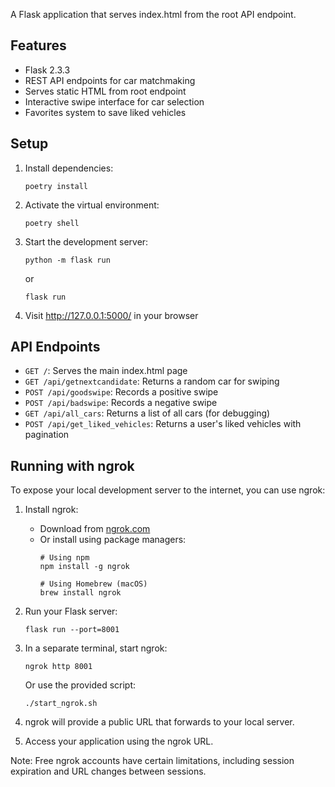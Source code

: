 A Flask application that serves index.html from the root API endpoint.

## Features

- Flask 2.3.3
- REST API endpoints for car matchmaking
- Serves static HTML from root endpoint
- Interactive swipe interface for car selection
- Favorites system to save liked vehicles

## Setup

1. Install dependencies:
   ```
   poetry install
   ```

2. Activate the virtual environment:
   ```
   poetry shell
   ```

3. Start the development server:
   ```
   python -m flask run
   ```

   or

   ```
   flask run
   ```

4. Visit http://127.0.0.1:5000/ in your browser

## API Endpoints

- `GET /`: Serves the main index.html page
- `GET /api/getnextcandidate`: Returns a random car for swiping
- `POST /api/goodswipe`: Records a positive swipe
- `POST /api/badswipe`: Records a negative swipe
- `GET /api/all_cars`: Returns a list of all cars (for debugging)
- `POST /api/get_liked_vehicles`: Returns a user's liked vehicles with pagination

## Running with ngrok

To expose your local development server to the internet, you can use ngrok:

1. Install ngrok:
   - Download from [ngrok.com](https://ngrok.com/download)
   - Or install using package managers:
     ```
     # Using npm
     npm install -g ngrok
     
     # Using Homebrew (macOS)
     brew install ngrok
     ```

2. Run your Flask server:
   ```
   flask run --port=8001
   ```

3. In a separate terminal, start ngrok:
   ```
   ngrok http 8001
   ```

   Or use the provided script:
   ```
   ./start_ngrok.sh
   ```

4. ngrok will provide a public URL that forwards to your local server.

5. Access your application using the ngrok URL.

Note: Free ngrok accounts have certain limitations, including session expiration and URL changes between sessions.
